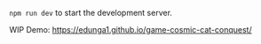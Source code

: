 `npm run dev` to start the development server.

WIP Demo: https://edunga1.github.io/game-cosmic-cat-conquest/
